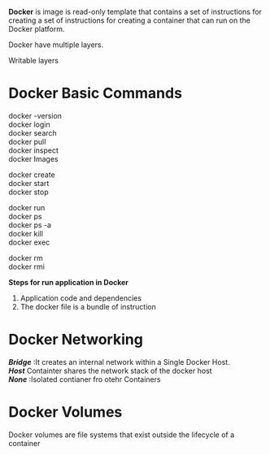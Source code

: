 **Docker** is image is read-only template that contains a set of instructions for creating a set of instructions for creating a container that can run on the Docker platform.

Docker have multiple layers.

Writable layers

# Docker Basic Commands
docker  -version<br/>
docker login<br/>
docker search<br/>
docker pull<br/>
docker inspect<br/>
docker Images<br/>

docker create<br/>
docker start<br/>
docker stop<br/>

docker run<br/>
docker ps<br/>
docker ps -a<br/>
docker kill<br/>
docker exec<br/>

docker rm<br/>
docker rmi<br/>

**Steps for run application in Docker**
1. Application code and dependencies
2. The docker file is a bundle of instruction

# Docker Networking

***Bridge*** :It creates an internal network within a Single Docker Host.<br/>
***Host*** Containter shares the network stack of the docker host<br/>
***None*** :Isolated contianer fro otehr Containers <br/>

# Docker Volumes
Docker volumes are file systems that exist outside the lifecycle of a container<br/>



